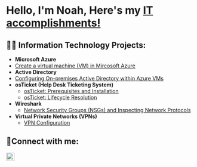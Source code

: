 <h1>Hello, I'm Noah, Here's my <a href="https://linkedin.com/in/noahhenry">IT accomplishments!</a> </h1>

<h2>👨‍💻 Information Technology Projects:</h2>

- <b>Microsoft Azure</b>
- [Create a virtual machine (VM) in Mircosoft Azure](https://github.com/NoahNohan/Creating-Azure-VM)
- <b>Active Directory</b>
- [Configuring On-premises Active Directory within Azure VMs](https://github.com/NoahNohan/Active-Directory-Configuration)
- <b>osTicket (Help Desk Ticketing System)</b>
  - [osTicket: Prerequisites and Installation](https://github.com/NoahNohan/osticket-prereqs/blob/main/README.md) 
  - [osTicket: Lifecycle Resolution ](https://github.com/NoahNohan/osTicket-Lifecycle )
- <b>Wireshark</b>
  - [Network Security Groups (NSGs) and Inspecting Network Protocols](https://github.com/NoahNohan/Azure-NSGs-and-Networking)
- <b>Virtual Private Networks (VPNs)</b>
  - [VPN Configuration](https://github.com/NoahNohan/VPN-Configuration)
<h2>🤳Connect with me:</h2>

[<img align="left" alt="Josh | LinkedIn" width="22px" src="https://cdn.jsdelivr.net/npm/simple-icons@v3/icons/linkedin.svg" />][linkedin]

[linkedin]: https://linkedin.com/in/noah-henry-a85070241/
